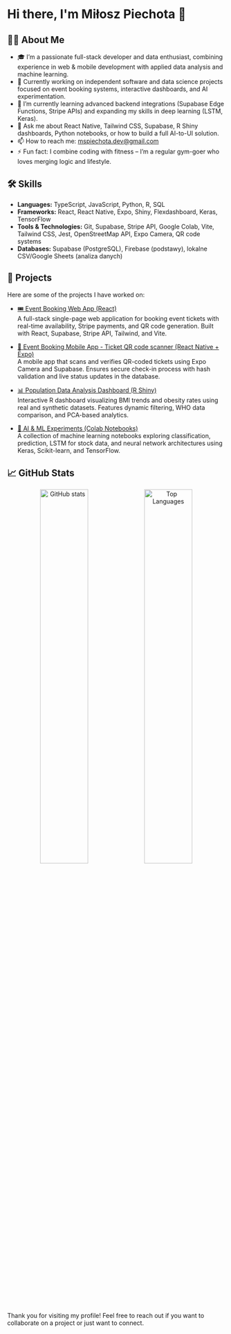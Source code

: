 # Hi there, I'm Miłosz Piechota 👋

## 👨‍💻 About Me

- 🎓 I’m a passionate full-stack developer and data enthusiast, combining experience in web & mobile development with applied data analysis and machine learning.  
- 💼 Currently working on independent software and data science projects focused on event booking systems, interactive dashboards, and AI experimentation.  
- 🌱 I’m currently learning advanced backend integrations (Supabase Edge Functions, Stripe APIs) and expanding my skills in deep learning (LSTM, Keras).  
- 💬 Ask me about React Native, Tailwind CSS, Supabase, R Shiny dashboards, Python notebooks, or how to build a full AI-to-UI solution.  
- 📫 How to reach me: mspiechota.dev@gmail.com  
- ⚡ Fun fact: I combine coding with fitness – I’m a regular gym-goer who loves merging logic and lifestyle.

## 🛠️ Skills

- **Languages:** TypeScript, JavaScript, Python, R, SQL  
- **Frameworks:** React, React Native, Expo, Shiny, Flexdashboard, Keras, TensorFlow  
- **Tools & Technologies:** Git, Supabase, Stripe API, Google Colab, Vite, Tailwind CSS, Jest, OpenStreetMap API, Expo Camera, QR code systems  
- **Databases:** Supabase (PostgreSQL), Firebase (podstawy), lokalne CSV/Google Sheets (analiza danych)


## 🚀 Projects

Here are some of the projects I have worked on:

- [🎟️ Event Booking Web App (React)](https://github.com/miloszpiechota/event-booking-web.git)  
  A full-stack single-page web application for booking event tickets with real-time availability, Stripe payments, and QR code generation. Built with React, Supabase, Stripe API, Tailwind, and Vite.

- [📱 Event Booking Mobile App - Ticket QR code scanner (React Native + Expo)](https://github.com/miloszpiechota/event-booking-app.git)  
  A mobile app that scans and verifies QR-coded tickets using Expo Camera and Supabase. Ensures secure check-in process with hash validation and live status updates in the database.

- [📊 Population Data Analysis Dashboard (R Shiny)](https://github.com/miloszpiechota/population-data.git)  
  Interactive R dashboard visualizing BMI trends and obesity rates using real and synthetic datasets. Features dynamic filtering, WHO data comparison, and PCA-based analytics.

- [🤖 AI & ML Experiments (Colab Notebooks)](https://github.com/miloszpiechota/AI-Systems.git)  
  A collection of machine learning notebooks exploring classification, prediction, LSTM for stock data, and neural network architectures using Keras, Scikit-learn, and TensorFlow.


## 📈 GitHub Stats

<div align="center">

  <img width="47%" src="https://github-readme-stats.vercel.app/api?username=miloszpiechota&show_icons=true&theme=gotham&hide_border=true&cache_seconds=86400" alt="GitHub stats" />

  <img width="47%" src="https://github-readme-stats.vercel.app/api/top-langs/?username=miloszpiechota&layout=compact&theme=gotham&hide_border=true&cache_seconds=86400" alt="Top Languages" />

  <br /><br />

  

</div>


Thank you for visiting my profile! Feel free to reach out if you want to collaborate on a project or just want to connect.
